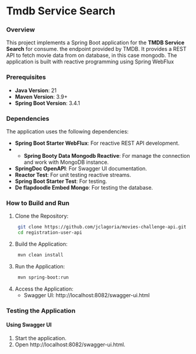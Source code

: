 # Tmdb Service Search

### Overview

This project implements a Spring Boot application for the **TMDB Service Search** for consume.
the endpoint provided by TMDB.
It provides a REST API to fetch movie data from on database, in this case mongodb. 
The application is built with reactive programming using Spring WebFlux


### Prerequisites
- **Java Version**: 21
- **Maven Version**: 3.9+
- **Spring Boot Version**: 3.4.1

### Dependencies
The application uses the following dependencies:
- **Spring Boot Starter WebFlux**: For reactive REST API development.
- - **Spring Booty Data Mongodb Reactive**: For manage the connection and work with MongoDB instance.
- **SpringDoc OpenAPI**: For Swagger UI documentation.
- **Reactor Test**: For unit testing reactive streams.
- **Spring Boot Starter Test**: For testing.
- **De flapdoodle Embed Mongo**: For testing the database.

### How to Build and Run
1. Clone the Repository:
   ```bash
    git clone https://github.com/jclagoria/movies-challenge-api.git
    cd registration-user-api
   ```
2. Build the Application:
   ```bash
    mvn clean install
   ```
3. Run the Application:
   ```bash
    mvn spring-boot:run
   ```
4. Access the Application:
    - Swagger UI: http://localhost:8082/swagger-ui.html

### Testing the Application
#### Using Swagger UI
1. Start the application.
2. Open http://localhost:8082/swagger-ui.html.

